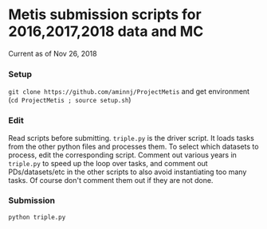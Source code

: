 # Metis submission scripts for 2016,2017,2018 data and MC
Current as of Nov 26, 2018

### Setup
`git clone https://github.com/aminnj/ProjectMetis` and get environment (`cd ProjectMetis ; source setup.sh`)

### Edit
Read scripts before submitting.
`triple.py` is the driver script. It loads tasks from the other python files and processes them.
To select which datasets to process, edit the corresponding script. Comment out various years in `triple.py`
to speed up the loop over tasks, and comment out PDs/datasets/etc in the other scripts to also avoid
instantiating too many tasks. Of course don't comment them out if they are not done.


### Submission
`python triple.py`


